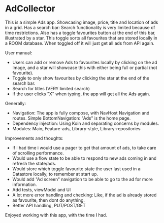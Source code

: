 # AdCollector
This is a simple Ads app. Showcasing image, price, title and location of ads in a grid.
Has a search bar: Search functionality is very limited because of time restrictions.
Also has a toggle favourites button at the end of this bar, illustrated by a star. This toggle sorts all favourites that are stored locally in a ROOM database. When toggled off it will just get all ads from API again.

User manual:
- Users can add or remove Ads to favourites locally by clicking on the ad Image, and a star will showcase this with either being full or partial (not favourite). 
- Toggle to only show favourites by clicking the star at the end of the search bar.
- Search for titles (VERY limited search)
- If the user clicks "X" when typing, the app will get all the Ads again. 

Generally:
- Navigation: The app is fully compose, with NavHost Navigation and routes. Simple BottomNavigation: "Ads" is the home page. 
- Dependency injection: Using Koin and separating concerns by modules. 
- Modules: Main, Feature-ads, Library-style, Library-repositories

Improvements and thoughts:
- If i had time i would use a pager to get that amount of ads, to take care of scrolling performance. 
- Would use a flow state to be able to respond to new ads coming in and refresh the state/ads.
- Would store which toggle favourite state the user last used in a Datastore locally, to remember at start up.
- Would add "Ad screen" navigation to be able to go to the ad for more information. 
- Add tests, viewModel and UI
- A lot more error handling and checking: Like, if the ad is already stored as favourite, then dont do anything.
- Better API handling, PUT/POST/GET 

Enjoyed working with this app, with the time I had. 
